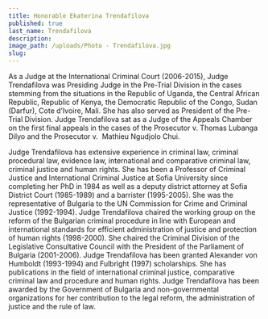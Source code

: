 ```yaml
---
title: Honorable Ekaterina Trendafilova
published: true
last_name: Trendafilova
description:
image_path: /uploads/Photo - Trendafilova.jpg
slug:
---
```



As a Judge at the International Criminal Court (2006-2015), Judge Trendafilova was Presiding Judge in the Pre-Trial Division in the cases stemming from the situations in the Republic of Uganda, the Central African Republic, Republic of Kenya, the Democratic Republic of the Congo, Sudan (Darfur), Cote d’Ivoire, Mali. She has also served as President of the Pre-Trial Division. Judge Trendafilova sat as a Judge of the Appeals Chamber on the first final appeals in the cases of the Prosecutor v. Thomas Lubanga Dilyo and the Prosecutor v.  Mathieu Ngudjolo Chui.

Judge Trendafilova has extensive experience in criminal law, criminal procedural law, evidence law, international and comparative criminal law, criminal justice and human rights. She has been a Professor of Criminal Justice and International Criminal Justice at Sofia University since completing her PhD in 1984 as well as a deputy district attorney at Sofia District Court (1985-1989) and a barrister (1995-2005). She was the representative of Bulgaria to the UN Commission for Crime and Criminal Justice (1992-1994). Judge Trendafilova chaired the working group on the reform of the Bulgarian criminal procedure in line with European and international standards for efficient administration of justice and protection of human rights (1998-2000). She chaired the Criminal Division of the Legislative Consultative Council with the President of the Parliament of Bulgaria (2001-2006). Judge Trendafilova has been granted Alexander von Humboldt (1993-1994) and Fulbright (1997) scholarships. She has publications in the field of international criminal justice, comparative criminal law and procedure and human rights. Judge Trendafilova has been awarded by the Government of Bulgaria and non-governmental organizations for her contribution to the legal reform, the administration of justice and the rule of law.